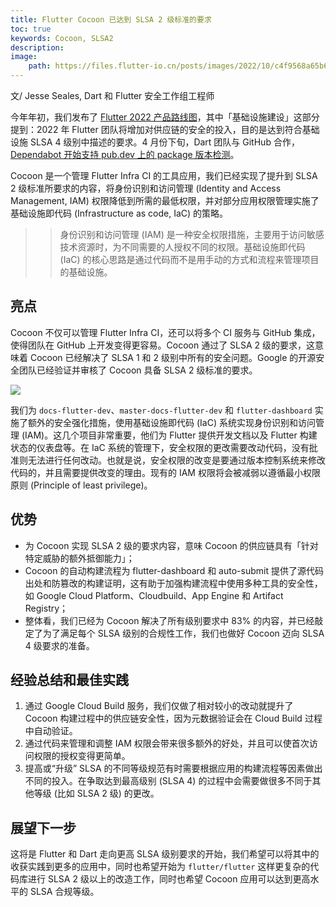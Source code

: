 ```yaml
---
title: Flutter Cocoon 已达到 SLSA 2 级标准的要求
toc: true
keywords: Cocoon, SLSA2
description: 
image:
    path: https://files.flutter-io.cn/posts/images/2022/10/c4f9568a65b61.jpg
---
```


文/ Jesse Seales, Dart 和 Flutter 安全工作组工程师

今年年初，我们发布了 [Flutter 2022 产品路线图](https://flutter.cn/posts/flutter-2022-roadmap)，其中「基础设施建设」这部分提到：2022 年 Flutter 团队将增加对供应链的安全的投入，目的是达到符合基础设施 SLSA 4 级别中描述的要求。4 月份下旬，Dart 团队与 GitHub 合作，[Dependabot 开始支持 pub.dev 上的 package 版本检测](https://flutter.cn/posts/pub-beta-support-for-dependabot-version-updates)。

Cocoon 是一个管理 Flutter Infra CI 的工具应用，我们已经实现了提升到 SLSA 2 级标准所要求的内容，将身份识别和访问管理 (Identity and Access Management, IAM) 权限降低到所需的最低权限，并对部分应用权限管理实施了基础设施即代码 (Infrastructure as code, IaC) 的策略。

>> 身份识别和访问管理 (IAM) 是一种安全权限措施，主要用于访问敏感技术资源时，为不同需要的人授权不同的权限。基础设施即代码 (IaC) 的核心思路是通过代码而不是用手动的方式和流程来管理项目的基础设施。

## 亮点

Cocoon 不仅可以管理 Flutter Infra CI，还可以将多个 CI 服务与 GitHub 集成，使得团队在 GitHub 上开发变得更容易。Cocoon 通过了 SLSA 2 级的要求，这意味着 Cocoon 已经解决了 SLSA 1 和 2 级别中所有的安全问题。Google 的开源安全团队已经验证并审核了 Cocoon 具备 SLSA 2 级标准的要求。

![](https://files.flutter-io.cn/posts/images/2022/10/99938ae2c6677.png)

我们为 `docs-flutter-dev`、`master-docs-flutter-dev` 和 `flutter-dashboard` 实施了额外的安全强化措施，使用基础设施即代码 (IaC) 系统实现身份识别和访问管理 (IAM)。这几个项目非常重要，他们为 Flutter 提供开发文档以及 Flutter 构建状态的仪表盘等。在 IaC 系统的管理下，安全权限的更改需要改动代码，没有批准则无法进行任何改动。也就是说，安全权限的改变是要通过版本控制系统来修改代码的，并且需要提供改变的理由。现有的 IAM 权限将会被减弱以遵循最小权限原则 (Principle of least privilege)。

## 优势

- 为 Cocoon 实现 SLSA 2 级的要求内容，意味 Cocoon 的供应链具有「针对特定威胁的额外抵御能力」；
- Cocoon 的自动构建流程为 flutter-dashboard 和 auto-submit 提供了源代码出处和防篡改的构建证明，这有助于加强构建流程中使用多种工具的安全性，如 Google Cloud Platform、Cloudbuild、App Engine 和 Artifact Registry；
- 整体看，我们已经为 Cocoon 解决了所有级别要求中 83% 的内容，并已经敲定了为了满足每个 SLSA 级别的合规性工作，我们也做好 Cocoon 迈向 SLSA 4 级要求的准备。

## 经验总结和最佳实践

1. 通过 Google Cloud Build 服务，我们仅做了相对较小的改动就提升了 Cocoon 构建过程中的供应链安全性，因为元数据验证会在 Cloud Build 过程中自动验证。
1. 通过代码来管理和调整 IAM 权限会带来很多额外的好处，并且可以使首次访问权限的授权变得更简单。
1. 提高或“升级” SLSA 的不同等级规范有时需要根据应用的构建流程等因素做出不同的投入。在争取达到最高级别 (SLSA 4) 的过程中会需要做很多不同于其他等级 (比如 SLSA 2 级) 的更改。

## 展望下一步

这将是 Flutter 和 Dart 走向更高 SLSA 级别要求的开始，我们希望可以将其中的收获实践到更多的应用中，同时也希望开始为 `flutter/flutter` 这样更复杂的代码库进行 SLSA 2 级以上的改造工作，同时也希望 Cocoon 应用可以达到更高水平的 SLSA 合规等级。
